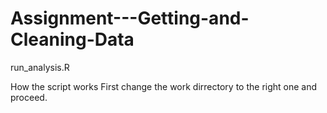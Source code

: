 # Assignment---Getting-and-Cleaning-Data
run_analysis.R

How the script works
First change the work dirrectory to the right one and proceed.
